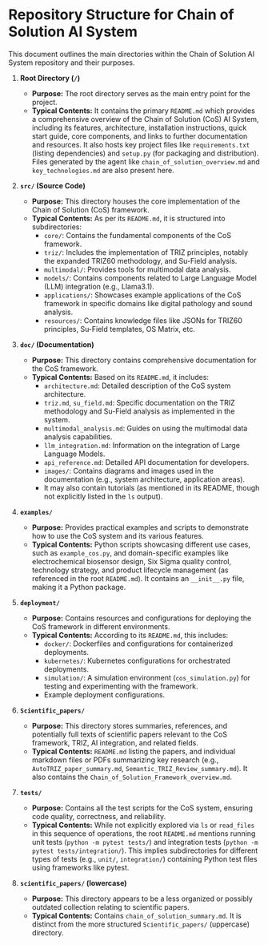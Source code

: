 # Repository Structure for Chain of Solution AI System

This document outlines the main directories within the Chain of Solution AI System repository and their purposes.

1.  **Root Directory (`/`)**
    *   **Purpose:** The root directory serves as the main entry point for the project.
    *   **Typical Contents:** It contains the primary `README.md` which provides a comprehensive overview of the Chain of Solution (CoS) AI System, including its features, architecture, installation instructions, quick start guide, core components, and links to further documentation and resources. It also hosts key project files like `requirements.txt` (listing dependencies) and `setup.py` (for packaging and distribution). Files generated by the agent like `chain_of_solution_overview.md` and `key_technologies.md` are also present here.

2.  **`src/` (Source Code)**
    *   **Purpose:** This directory houses the core implementation of the Chain of Solution (CoS) framework.
    *   **Typical Contents:** As per its `README.md`, it is structured into subdirectories:
        *   `core/`: Contains the fundamental components of the CoS framework.
        *   `triz/`: Includes the implementation of TRIZ principles, notably the expanded TRIZ60 methodology, and Su-Field analysis.
        *   `multimodal/`: Provides tools for multimodal data analysis.
        *   `models/`: Contains components related to Large Language Model (LLM) integration (e.g., Llama3.1).
        *   `applications/`: Showcases example applications of the CoS framework in specific domains like digital pathology and sound analysis.
        *   `resources/`: Contains knowledge files like JSONs for TRIZ60 principles, Su-Field templates, OS Matrix, etc.

3.  **`doc/` (Documentation)**
    *   **Purpose:** This directory contains comprehensive documentation for the CoS framework.
    *   **Typical Contents:** Based on its `README.md`, it includes:
        *   `architecture.md`: Detailed description of the CoS system architecture.
        *   `triz.md`, `su_field.md`: Specific documentation on the TRIZ methodology and Su-Field analysis as implemented in the system.
        *   `multimodal_analysis.md`: Guides on using the multimodal data analysis capabilities.
        *   `llm_integration.md`: Information on the integration of Large Language Models.
        *   `api_reference.md`: Detailed API documentation for developers.
        *   `images/`: Contains diagrams and images used in the documentation (e.g., system architecture, application areas).
        *   It may also contain tutorials (as mentioned in its README, though not explicitly listed in the `ls` output).

4.  **`examples/`**
    *   **Purpose:** Provides practical examples and scripts to demonstrate how to use the CoS system and its various features.
    *   **Typical Contents:** Python scripts showcasing different use cases, such as `example_cos.py`, and domain-specific examples like electrochemical biosensor design, Six Sigma quality control, technology strategy, and product lifecycle management (as referenced in the root `README.md`). It contains an `__init__.py` file, making it a Python package.

5.  **`deployment/`**
    *   **Purpose:** Contains resources and configurations for deploying the CoS framework in different environments.
    *   **Typical Contents:** According to its `README.md`, this includes:
        *   `docker/`: Dockerfiles and configurations for containerized deployments.
        *   `kubernetes/`: Kubernetes configurations for orchestrated deployments.
        *   `simulation/`: A simulation environment (`cos_simulation.py`) for testing and experimenting with the framework.
        *   Example deployment configurations.

6.  **`Scientific_papers/`**
    *   **Purpose:** This directory stores summaries, references, and potentially full texts of scientific papers relevant to the CoS framework, TRIZ, AI integration, and related fields.
    *   **Typical Contents:** `README.md` listing the papers, and individual markdown files or PDFs summarizing key research (e.g., `AutoTRIZ_paper_summary.md`, `Semantic_TRIZ_Review_summary.md`). It also contains the `Chain_of_Solution_Framework_overview.md`.

7.  **`tests/`**
    *   **Purpose:** Contains all the test scripts for the CoS system, ensuring code quality, correctness, and reliability.
    *   **Typical Contents:** While not explicitly explored via `ls` or `read_files` in this sequence of operations, the root `README.md` mentions running unit tests (`python -m pytest tests/`) and integration tests (`python -m pytest tests/integration/`). This implies subdirectories for different types of tests (e.g., `unit/`, `integration/`) containing Python test files using frameworks like pytest.

8.  **`scientific_papers/` (lowercase)**
    *   **Purpose:** This directory appears to be a less organized or possibly outdated collection relating to scientific papers.
    *   **Typical Contents:** Contains `chain_of_solution_summary.md`. It is distinct from the more structured `Scientific_papers/` (uppercase) directory.
